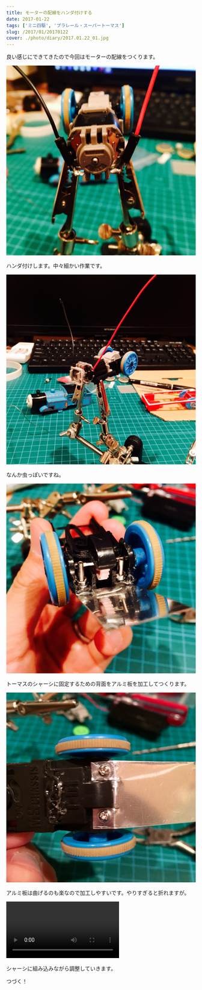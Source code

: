 ```yaml
---
title: モーターの配線をハンダ付けする
date: 2017-01-22
tags: ['ミニ四駆', 'プラレール・スーパートーマス']
slug: /2017/01/20170122
cover: ./photo/diary/2017.01.22_01.jpg
---
```


<p class="sentence">
良い感じにできてきたので今回はモーターの配線をつくります。
</p>
<div class="center"><img class="img-fluid" src="./photo/diary/2017.01.22_01.jpg"></div>
<p class="sentence spacing">ハンダ付けします。中々細かい作業です。</p>
<div class="center"><img class="img-fluid" src="./photo/diary/2017.01.22_02.jpg"></div>
<p class="sentence spacing">なんか虫っぽいですね。</p>
<div class="center"><img class="img-fluid" src="./photo/diary/2017.01.22_03.jpg"></div>
<p class="sentence spacing">トーマスのシャーシに固定するための背面をアルミ板を加工してつくります。</p>
<div class="center"><img class="img-fluid" src="./photo/diary/2017.01.22_04.jpg"></div>
<p class="sentence spacing">アルミ板は曲げるのも楽なので加工しやすいです。やりすぎると折れますが。</p>
<div class="center"><video class="img-fluid" src="./photo/diary/2017.01.22_05.mp4" controls></div>
<p class="sentence spacing">シャーシに組み込みながら調整していきます。</p>
<p class="sentence spacing">つづく！</p>
